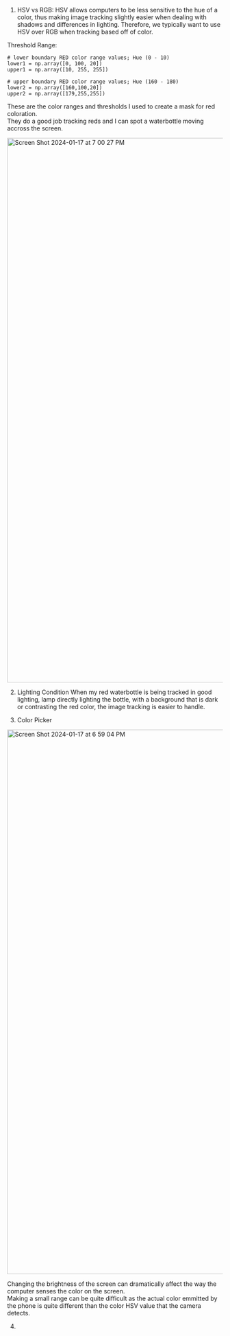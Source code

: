 1) HSV vs RGB:
HSV allows computers to be less sensitive to the hue of a color, 
thus making image tracking slightly easier when dealing with shadows and differences in lighting.
Therefore, we typically want to use HSV over RGB when tracking based off of color.  

Threshold Range:
  
    # lower boundary RED color range values; Hue (0 - 10)
    lower1 = np.array([0, 100, 20])
    upper1 = np.array([10, 255, 255])
 
    # upper boundary RED color range values; Hue (160 - 180)
    lower2 = np.array([160,100,20])
    upper2 = np.array([179,255,255])

These are the color ranges and thresholds I used to create a mask for red coloration.  
They do a good job tracking reds and I can spot a waterbottle moving accross the screen.  

<img width="1269" alt="Screen Shot 2024-01-17 at 7 00 27 PM" src="https://github.com/IanCWells/180DA-WarmUp/assets/97809757/160221b4-2e65-4778-8932-5aa537224b87">

2) Lighting Condition
When my red waterbottle is being tracked in good lighting, lamp directly lighting the bottle, 
with a background that is dark or contrasting the red color, the image tracking is easier to handle.

3) Color Picker

<img width="1269" alt="Screen Shot 2024-01-17 at 6 59 04 PM" src="https://github.com/IanCWells/180DA-WarmUp/assets/97809757/c390d20d-2950-48e9-9b7e-8c2b82f4e465">

Changing the brightness of the screen can dramatically affect the way the computer senses the color on the screen.  
Making a small range can be quite difficult as the actual color emmitted by the phone is quite different than the color HSV value that the camera detects. 

4) 
